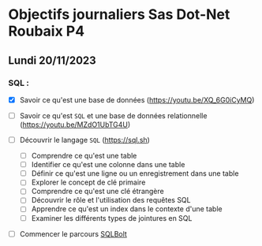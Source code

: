 # Objectifs journaliers Sas Dot-Net Roubaix P4

## Lundi 20/11/2023

### SQL :

- [x] Savoir ce qu'est une base de données (https://youtu.be/XQ_6G0iCyMQ)
- [ ] Savoir ce qu'est `SQL` et une base de données relationnelle (https://youtu.be/MZdO1UbTG4U)
- [ ] Découvrir le langage `SQL` (https://sql.sh)
  - [ ] Comprendre ce qu'est une table
  - [ ] Identifier ce qu'est une colonne dans une table
  - [ ] Définir ce qu'est une ligne ou un enregistrement dans une table
  - [ ] Explorer le concept de clé primaire
  - [ ] Comprendre ce qu'est une clé étrangère
  - [ ] Découvrir le rôle et l'utilisation des requêtes SQL
  - [ ] Apprendre ce qu'est un index dans le contexte d'une table
  - [ ] Examiner les différents types de jointures en SQL
- [ ] Commencer le parcours [SQLBolt](https://sqlbolt.com)

